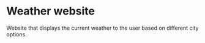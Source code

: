 # Weather website

Website that displays the current weather to the user based on different city options.
